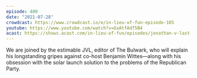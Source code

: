 ```yaml
---
episode: 480
date: "2021-07-28"
crowdcast: https://www.crowdcast.io/e/in-lieu-of-fun-episode-105
youtube: https://www.youtube.com/watch?v=GxAtfAdf5B4
acast: https://shows.acast.com/in-lieu-of-fun/episodes/jonathan-v-last-blasts-his-enemies-into-the-sun
---
```

We are joined by the estimable JVL, editor of The Bulwark, who will explain his longstanding gripes against co-host Benjamin Wittes—along with his obsession with the solar launch solution to the problems of the Republican Party.
